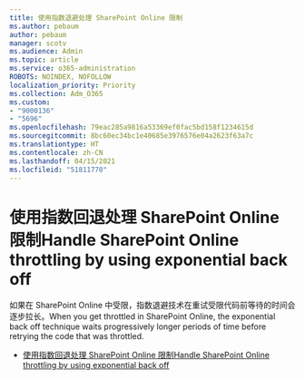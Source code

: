 ```yaml
---
title: 使用指数退避处理 SharePoint Online 限制
ms.author: pebaum
author: pebaum
manager: scotv
ms.audience: Admin
ms.topic: article
ms.service: o365-administration
ROBOTS: NOINDEX, NOFOLLOW
localization_priority: Priority
ms.collection: Adm_O365
ms.custom:
- "9000136"
- "5696"
ms.openlocfilehash: 79eac285a9816a53369ef0fac5bd158f1234615d
ms.sourcegitcommit: 8bc60ec34bc1e40685e3976576e04a2623f63a7c
ms.translationtype: HT
ms.contentlocale: zh-CN
ms.lasthandoff: 04/15/2021
ms.locfileid: "51811770"
---
```

# <a name="handle-sharepoint-online-throttling-by-using-exponential-back-off"></a><span data-ttu-id="fc237-102">使用指数回退处理 SharePoint Online 限制</span><span class="sxs-lookup"><span data-stu-id="fc237-102">Handle SharePoint Online throttling by using exponential back off</span></span>

<span data-ttu-id="fc237-103">如果在 SharePoint Online 中受限，指数退避技术在重试受限代码前等待的时间会逐步拉长。</span><span class="sxs-lookup"><span data-stu-id="fc237-103">When you get throttled in SharePoint Online, the exponential back off technique waits progressively longer periods of time before retrying the code that was throttled.</span></span>

- [<span data-ttu-id="fc237-104">使用指数回退处理 SharePoint Online 限制</span><span class="sxs-lookup"><span data-stu-id="fc237-104">Handle SharePoint Online throttling by using exponential back off</span></span>](https://docs.microsoft.com/sharepoint/dev/solution-guidance/handle-sharepoint-online-throttling-by-using-exponential-back-off)

